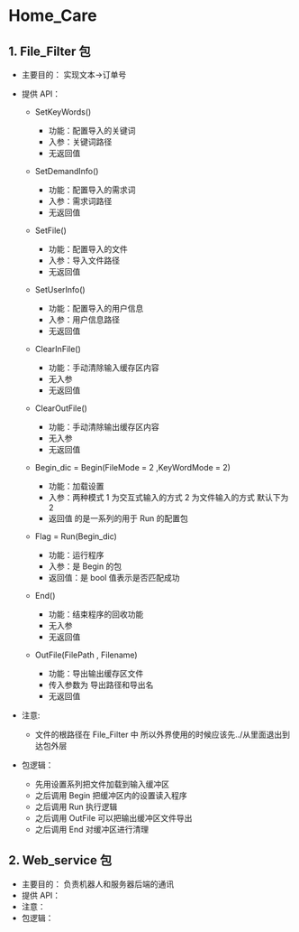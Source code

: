 # Home_Care

## 1. File_Filter 包

- 主要目的： 实现文本->订单号
- 提供 API：

  - SetKeyWords()

    - 功能：配置导入的关键词
    - 入参：关键词路径
    - 无返回值

  - SetDemandInfo()

    - 功能：配置导入的需求词
    - 入参：需求词路径
    - 无返回值

  - SetFile()

    - 功能：配置导入的文件
    - 入参：导入文件路径
    - 无返回值

  - SetUserInfo()

    - 功能：配置导入的用户信息
    - 入参：用户信息路径
    - 无返回值

  - ClearInFile()

    - 功能：手动清除输入缓存区内容
    - 无入参
    - 无返回值

  - ClearOutFile()

    - 功能：手动清除输出缓存区内容
    - 无入参
    - 无返回值

  - Begin_dic = Begin(FileMode = 2 ,KeyWordMode = 2)

    - 功能：加载设置
    - 入参：两种模式 1 为交互式输入的方式 2 为文件输入的方式 默认下为 2
    - 返回值 的是一系列的用于 Run 的配置包

  - Flag = Run(Begin_dic)

    - 功能：运行程序
    - 入参：是 Begin 的包
    - 返回值：是 bool 值表示是否匹配成功

  - End()

    - 功能：结束程序的回收功能
    - 无入参
    - 无返回值

  - OutFile(FilePath , Filename)

    - 功能：导出输出缓存区文件
    - 传入参数为 导出路径和导出名
    - 无返回值

- 注意:

  - 文件的根路径在 File_Filter 中 所以外界使用的时候应该先../从里面退出到达包外层

- 包逻辑：

  - 先用设置系列把文件加载到输入缓冲区
  - 之后调用 Begin 把缓冲区内的设置读入程序
  - 之后调用 Run 执行逻辑
  - 之后调用 OutFile 可以把输出缓冲区文件导出
  - 之后调用 End 对缓冲区进行清理

## 2. Web_service 包

- 主要目的： 负责机器人和服务器后端的通讯
- 提供 API：
- 注意：
- 包逻辑：
